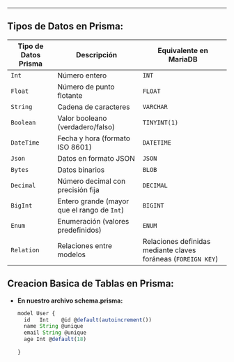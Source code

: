 
---

## Tipos de Datos en Prisma:

| **Tipo de Datos Prisma** | **Descripción**                             | **Equivalente en MariaDB**                                    |
| ------------------------ | ------------------------------------------- | ------------------------------------------------------------- |
| `Int`                    | Número entero                               | `INT`                                                         |
| `Float`                  | Número de punto flotante                    | `FLOAT`                                                       |
| `String`                 | Cadena de caracteres                        | `VARCHAR`                                                     |
| `Boolean`                | Valor booleano (verdadero/falso)            | `TINYINT(1)`                                                  |
| `DateTime`               | Fecha y hora (formato ISO 8601)             | `DATETIME`                                                    |
| `Json`                   | Datos en formato JSON                       | `JSON`                                                        |
| `Bytes`                  | Datos binarios                              | `BLOB`                                                        |
| `Decimal`                | Número decimal con precisión fija           | `DECIMAL`                                                     |
| `BigInt`                 | Entero grande (mayor que el rango de `Int`) | `BIGINT`                                                      |
| `Enum`                   | Enumeración (valores predefinidos)          | `ENUM`                                                        |
| `Relation`               | Relaciones entre modelos                    | Relaciones definidas mediante claves foráneas (`FOREIGN KEY`) |
## Creacion Basica de Tablas en Prisma:

- **En nuestro archivo schema.prisma:**

	```javascript
	model User {
	  id   Int    @id @default(autoincrement())
	  name String @unique
	  email String @unique
	  age Int @default(18)
	   
	}
	```
	

